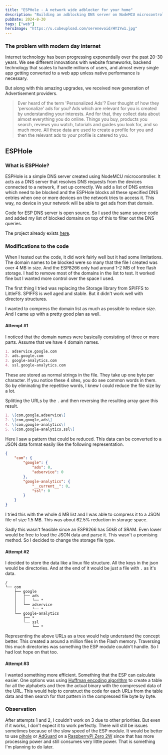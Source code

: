 ```yaml
---
title: "ESPHole - A network wide adblocker for your home"
description: "Building an adblocking DNS server on NodeMCU microcontroller"
pubDate: 2024-8-30
tags: ["web"]
heroImage: "https://u.cubeupload.com/serenevoid/HY1Yw1.jpg"
---
```

### The problem with modern day internet

Internet technology has been progressing exponentially over the past 20-30 years.
We see different innovations with website frameworks, backend technology that scales
to handle millions of users, and almost every single app getting converted to a
web app unless native performance is necessary.

But along with this amazing upgrades, we received new generation of Advertisement
providers. 
> Ever heard of the term 'Personalized Ads'? Ever thought of how they 'personalize'
ads for you?
Ads which are relevant for you is created by understanding your interests. And for that,
they collect data about almost everything you do online. Things you buy, products you search,
reviews you watch, tutorials and guides you look for, and so much more. All these data are
used to create a profile for you and then the relevant ads to your profile is catered to you.

## ESPHole

### What is ESPHole?
ESPHole is a simple DNS server created using NodeMCU microcontroller. It acts as a DNS server
that resolves DNS requests from the devices connected to a network, if set up correctly.
We add a list of DNS entries which need to be blocked and the ESPHole blocks all these
specified DNS entries when one or more devices on the network tries to access it.
This way, no device in your network will be able to get ads from that domain.

Code for ESP DNS server is open source. So I used the same source code and added
my list of blocked domains on top of this to filter out the DNS queries.

The project already exists [here](https://github.com/rubfi/esphole).

### Modifications to the code
When I tested out the code, it did work fairly well but it had some limitations.
The domain names to be blocked were so many that the file I created was over 4 MB in
size. And the ESP8266 only had around 1-2 MB of free flash storage. I had to remove most of the
domains in the list to test. It worked fine but I wanted more control over the space I used.

The first thing I tried was replacing the Storage library from SPIFFS to LittleFS.
SPIFFS is well aged and stable. But it didn't work well with directory structures.

I wanted to compress the domain list as much as possible to reduce size. And I came up
with a pretty good plan as well.

#### Attempt \#1
I noticed that the domain names were basically consisting of three or more parts.
Assume that we have 4 domain names.
``` markdown
1. adservice.google.com
2. ads.google.com
3. google-analytics.com
4. ssl.google-analytics.com
```
These are stored as normal strings in the file. They take up one byte per character.
If you notice these 4 sites, you do see common words in them. So by eliminating the
repetitive words, I knew I could reduce the file size by a lot.

Splitting the URLs by the `.` and then reversing the resulting array gave this result.
``` markdown
1. \[com,google,adservice\]
2. \[com,google,ads\]
4. \[com,google-analytics\]
5. \[com,google-analytics,ssl\]
```
Here I saw a pattern that could be reduced. This data can be converted to a JSON data
format easily like the following representation.
```json
{
    "com": {
        "google": {
            "ads": 0,
            "adservice": 0
        },
        "google-analytics": {
            "__current__": 0,
            "ssl": 0
        }
    }
}
```
I tried this with the whole 4 MB list and I was able to compress it to a JSON file
of size 1.5 MB. This was about 62.5% reduction in storage space.

Sadly this wasn't feasible since an ESP8266 has 50kB of SRAM. Even lower would be free
to load the JSON data and parse it. This wasn't a promising method. So I decided to
change the storage file type.

#### Attempt \#2

I decided to store the data like a linux file structure. All the keys in the json would be directories.
And at the end of it would be just a file with `.` as it's data.
```text
/
└── com
    ├── google
    │   ├── ads
    │   │   └── *
    │   └── adservice
    │       └── *
    └── google-analytics
        ├── *
        └── ssl
            └── *
```
Representing the above URLs as a tree would help understand the concept better.
This created a around a million files in the Flash memory. Traversing this much
directories was something the ESP module couldn't handle. So I had lost hope on
that too.

#### Attempt \#3

I wanted something more efficient. Something that the ESP can calculate easier.
One options was using [Huffman encoding algorithm](https://web.stanford.edu/class/archive/cs/cs106b/cs106b.1206/lectures/huffman-coding/) to create a table for all the alphabets and then
the actual binary with the compressed data of the URL. This would help to construct the code
for each URLs from the table data and then search for that pattern in the compressed file byte by byte.

### Observation

After attempts 1 and 2, I couldn't work on 3 due to other priorities. But even if it
works, I don't expect it to work perfectly. There will still be issues sometimes because
of the slow speed of the ESP module. It would be better to use [pihole](https://pi-hole.net/) or
[AdGuard](https://adguard.com/en/welcome.html) on a [RaspberryPi Zero 2W](https://www.raspberrypi.com/products/raspberry-pi-zero-2-w/) since that has more processing power
and still consumes very little power. That is something I'm planning to do later.
